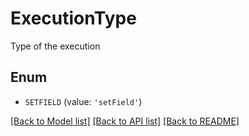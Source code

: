 # ExecutionType

Type of the execution

## Enum

* `SETFIELD` (value: `'setField'`)

[[Back to Model list]](../README.md#documentation-for-models) [[Back to API list]](../README.md#documentation-for-api-endpoints) [[Back to README]](../README.md)



